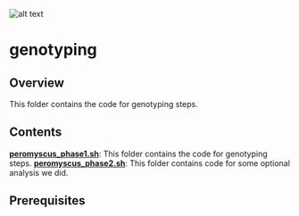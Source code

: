 ![alt text](https://secureservercdn.net/198.71.233.106/h9j.d46.myftpupload.com/wp-content/uploads/2019/09/palmerlab-logo.png)
# genotyping
## Overview
This folder contains the code for genotyping steps.

## Contents
**[peromyscus_phase1.sh](peromyscus_phase1.sh)**: This folder contains the code for genotyping steps.
**[peromyscus_phase2.sh](peromyscus_phase2.sh)**: This folder contains code for some optional analysis we did.


## Prerequisites

